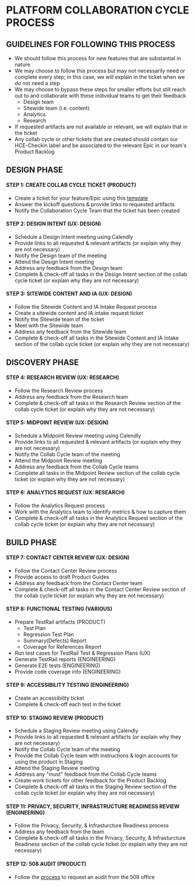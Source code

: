 # PLATFORM COLLABORATION CYCLE PROCESS

## GUIDELINES FOR FOLLOWING THIS PROCESS
- We should follow this process for new features that are substantial in nature
- We may choose to follow this process but may not necessarily need or complete every step; in this case, we will explain in the ticket when we do not need a step 
- We may choose to bypass these steps for smaller efforts but still reach out to and collaborate with these individual teams to get their feedback
    - Design team
    - Sitewide team (i.e. content)
    - Analytics
    - Research
- If requested artifacts are not available or relevant, we will explain that in the ticket
- Any collab cycle or other tickets that are created should contain our HCE-Checkin label and be associated to the relevant Epic in our team's Product Backlog

## DESIGN PHASE

#### STEP 1: CREATE COLLAB CYCLE TICKET (PRODUCT)
- Create a ticket for your feature/Epic using this [template](https://github.com/department-of-veterans-affairs/va.gov-team/issues/new?assignees=&labels=collab-cycle-review%2Ccollaboration-cycle%2CCC-Request&template=collaboration-cycle-request.yml&title=Collaboration+Cycle+for+%5BTeam+Name%2C+Product+Name%2C+Feature+Name%5D)
- Answer the kickoff questions & provide links to requested artifacts 
- Notify the Collaboration Cycle Team that the ticket has been created 

#### STEP 2: DESIGN INTENT (UX: DESIGN)
- Schedule a Design Intent meeting using Calendly 
- Provide links to all requested & relevant artifacts (or explain why they are not necessary)
- Notify the Design team of the meeting 
- Attend the Design Intent meeting
- Address any feedback from the Design team
- Complete & check-off all tasks in the Design Intent section of the collab cycle ticket (or explain why they are not necessary)

#### STEP 3: SITEWIDE CONTENT AND IA (UX: DESIGN)
- Follow the Sitewide Content and IA Intake Request process 
- Create a sitewide content and IA intake request ticket 
- Notify the Sitewide team of the ticket  
- Meet with the Sitewide team
- Address any feedback from the Sitewide team
- Complete & check-off all tasks in the Sitewide Content and IA Intake section of the collab cycle ticket (or explain why they are not necessary)

## DISCOVERY PHASE

#### STEP 4: RESEARCH REVIEW (UX: RESEARCH)
- Follow the Research Review process 
- Address any feedback from the Research team 
- Complete & check-off all tasks in the Research Review section of the collab cycle ticket (or explain why they are not necessary)

#### STEP 5: MIDPOINT REVIEW (UX: DESIGN)
- Schedule a Midpoint Review meeting using Calendly 
- Provide links to all requested & relevant artifacts (or explain why they are not necessary)
- Notify the Collab Cycle team of the meeting 
- Attend the Midpoint Review meeting
- Address any feedback from the Collab Cycle teams
- Complete all tasks in the Midpoint Review section of the collab cycle ticket (or explain why they are not necessary)

#### STEP 6: ANALYTICS REQUEST (UX: RESEARCH)
- Follow the Analytics Request process 
- Work with the Analytics team to identify metrics & how to capture them
- Complete & check-off all tasks in the Analytics Request section of the collab cycle ticket (or explain why they are not necessary)

## BUILD PHASE

#### STEP 7: CONTACT CENTER REVIEW (UX: DESIGN)
- Follow the Contact Center Review process 
- Provide access to draft Product Guides
- Address any feedback from the Contact Center team 
- Complete & check-off all tasks in the Contact Center Review section of the collab cycle ticket (or explain why they are not necessary)

#### STEP 8: FUNCTIONAL TESTING (VARIOUS)
- Prepare TestRail artifacts (PRODUCT)
    - Test Plan
    - Regression Test Plan
    - Summary(Defects) Report
    - Coverage for References Report
- Run test cases for TestRail Test & Regression Plans (UX)
- Generate TestRail reports (ENGINEERING)
- Generate E2E tests (ENGINEERING)
- Provide code coverage info (ENGINEERING)

#### STEP 9: ACCESSIBILITY TESTING (ENGINEERING)
- Create an accessibility ticket 
- Complete & check-off each test in the ticket

#### STEP 10: STAGING REVIEW (PRODUCT)
- Schedule a Staging Review meeting using Calendly 
- Provide links to all requested & relevant artifacts (or explain why they are not necessary)
- Notify the Collab Cycle team of the meeting 
- Provide the Collab Cycle team with instructions & login accounts for using the product in Staging
- Attend the Staging Review meeting
- Address any "must" feedback from the Collab Cycle teams
- Create work tickets for other feedback for the Product Backlog
- Complete & check-off all tasks in the Staging Review section of the collab cycle ticket (or explain why they are not necessary)

#### STEP 11: PRIVACY, SECURITY, INFRASTRUCTURE READINESS REVIEW (ENGINEERING)
- Follow the Privacy, Security, & Infrasturcture Readiness process 
- Address any feedback from the team 
- Complete & check-off all tasks in the Privacy, Security, & Infrasturcture Readiness section of the collab cycle ticket (or explain why they are not necessary)

#### STEP 12: 508 AUDIT (PRODUCT)
- Follow the [process](https://depo-platform-documentation.scrollhelp.site/developer-docs/request-support-from-the-va-508-office) to request an audit from the 508 office
